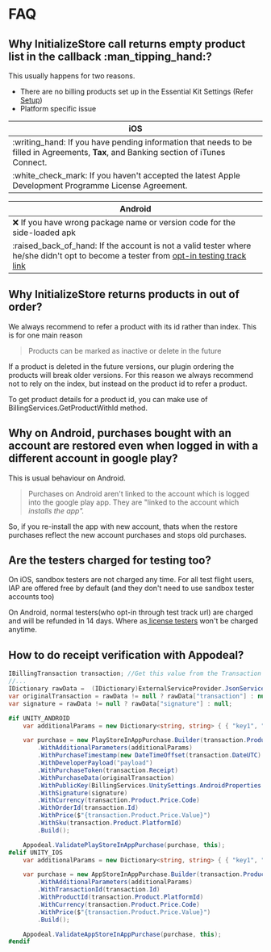 # FAQ

## Why InitializeStore call returns empty product list in the callback :man\_tipping\_hand:?

This usually happens for two reasons.

* There are no billing products set up in the Essential Kit Settings (Refer [Setup](setup/#billing-products))
* Platform specific issue

| iOS                                                                                                                                       |
| ----------------------------------------------------------------------------------------------------------------------------------------- |
|    :writing\_hand: If you have pending information that needs to be filled in Agreements, **Tax**, and Banking section of iTunes Connect. |
|    :white\_check\_mark: If you haven't accepted the latest Apple Development Programme License Agreement.                                 |

| **Android**                                                                                                                                                                                               |
| --------------------------------------------------------------------------------------------------------------------------------------------------------------------------------------------------------- |
|   :x: If you have wrong package name or version code for the side-loaded apk                                                                                                                              |
|    :raised\_back\_of\_hand: If the account is not a valid tester where he/she didn't opt to become a tester from [opt-in testing track link](testing/testing-android.md#testing-with-tester-user-account) |

## **Why** InitializeStore returns products in out of order?

We always recommend to refer a product with its id rather than index. This is for one main reason

> Products can be marked as inactive or delete in the future

If a product is deleted in the future versions, our plugin ordering the products will break older versions. For this reason we always recommend not to rely on the index, but instead on the product id to refer a product.

To get product details for a product id, you can make use of BillingServices.GetProductWithId method.

## **Why on Android, purchases bought with an account are restored  even when logged in with a different account in google play?**

This is usual behaviour on Android.

> Purchases on Android aren't linked to the account which is logged into the google play app. They are "linked to the account which _installs the app"._

So,  if you re-install the app with new account, thats when the restore purchases reflect the new account purchases and stops old purchases.

## **Are the testers charged for testing too?**

On iOS, sandbox testers are not charged any time. For all test flight users, IAP are offered free by default (and they don't need to use sandbox tester accounts too)

On Android, normal testers(who opt-in through test track url) are charged and will be refunded in 14 days. Where as[ license testers](testing/testing-android.md#testing-with-application-licensing-license-tester) won't be charged anytime.

&#x20;

## How to do receipt verification with Appodeal?

```csharp
IBillingTransaction transaction; //Get this value from the Transaction Change callback
//...
IDictionary rawData =  (IDictionary)ExternalServiceProvider.JsonServiceProvider.FromJson(transaction.RawData);
var originalTransaction = rawData != null ? rawData["transaction"] : null;
var signature = rawData != null ? rawData["signature"] : null;

#if UNITY_ANDROID
    var additionalParams = new Dictionary<string, string> { { "key1", "value1" }, { "key2", "value2" } };

    var purchase = new PlayStoreInAppPurchase.Builder(transaction.Product.Type == BillingProductType.Subscription ? PlayStorePurchaseType.Subs : PlayStorePurchaseType.InApp)
        .WithAdditionalParameters(additionalParams)
        .WithPurchaseTimestamp(new DateTimeOffset(transaction.DateUTC).ToUnixTimeSeconds())
        .WithDeveloperPayload("payload")
        .WithPurchaseToken(transaction.Receipt)
        .WithPurchaseData(originalTransaction)
        .WithPublicKey(BillingServices.UnitySettings.AndroidProperties.PublicKey)
        .WithSignature(signature)
        .WithCurrency(transaction.Product.Price.Code)
        .WithOrderId(transaction.Id)
        .WithPrice($"{transaction.Product.Price.Value}")
        .WithSku(transaction.Product.PlatformId)
        .Build();

    Appodeal.ValidatePlayStoreInAppPurchase(purchase, this);
#elif UNITY_IOS
    var additionalParams = new Dictionary<string, string> { { "key1", "value1" }, { "key2", "value2" } };

    var purchase = new AppStoreInAppPurchase.Builder(transaction.Product.Type == BillingProductType.Subscription ? AppStorePurchaseType.AutoRenewableSubscription : transaction.Product.Type == BillingProductType.Consumable ? AppStorePurchaseType.Consumable : AppStorePurchaseType.NonConsumable)
        .WithAdditionalParameters(additionalParams)
        .WithTransactionId(transaction.Id)
        .WithProductId(transaction.Product.PlatformId)
        .WithCurrency(transaction.Product.Price.Code)
        .WithPrice($"{transaction.Product.Price.Value}")
        .Build();

    Appodeal.ValidateAppStoreInAppPurchase(purchase, this);
#endif
```



&#x20;   &#x20;





